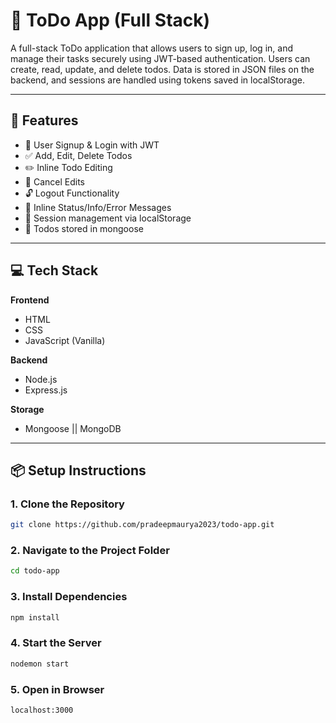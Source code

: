 # 📝 ToDo App (Full Stack)

A full-stack ToDo application that allows users to sign up, log in, and manage their tasks securely using JWT-based authentication. Users can create, read, update, and delete todos. Data is stored in JSON files on the backend, and sessions are handled using tokens saved in localStorage.

---

## 🚀 Features

- 🔐 User Signup & Login with JWT
- ✅ Add, Edit, Delete Todos
- ✏️ Inline Todo Editing
- 🚫 Cancel Edits
- 🔓 Logout Functionality
- 💬 Inline Status/Info/Error Messages
- 💾 Session management via localStorage
- 🧾 Todos stored in mongoose

---

## 💻 Tech Stack

**Frontend**  
- HTML  
- CSS  
- JavaScript (Vanilla)  

**Backend**  
- Node.js  
- Express.js  

**Storage**  
- Mongoose || MongoDB

---

## 📦 Setup Instructions

### 1. Clone the Repository

```bash
git clone https://github.com/pradeepmaurya2023/todo-app.git
```
### 2. Navigate to the Project Folder

```bash
cd todo-app
```
### 3. Install Dependencies
```bash
npm install
```
### 4. Start the Server

```bash
nodemon start
```
### 5. Open in Browser
```bash
localhost:3000
```

